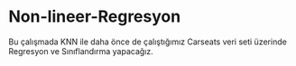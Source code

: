 # Non-lineer-Regresyon
Bu çalışmada KNN ile daha önce de çalıştığımız Carseats veri seti üzerinde Regresyon ve Sınıflandırma yapacağız.
